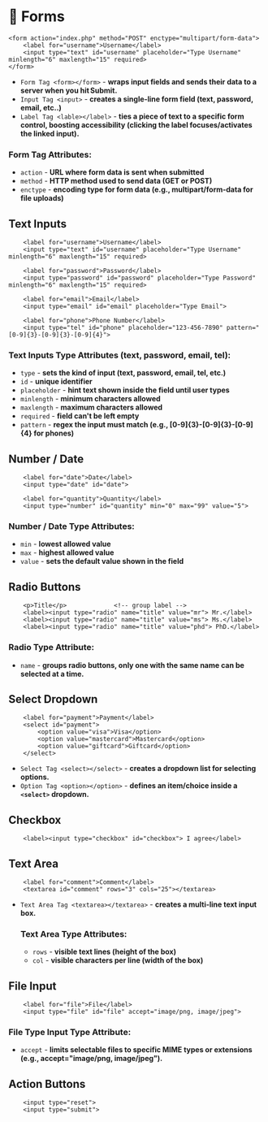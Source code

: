 # 📝 Forms

    <form action="index.php" method="POST" enctype="multipart/form-data">
        <label for="username">Username</label>
        <input type="text" id="username" placeholder="Type Username" minlength="6" maxlength="15" required>
    </form>

- `Form Tag <form></form>` - **wraps input fields and sends their data to a server when you hit Submit.**
- `Input Tag <input>` - **creates a single‑line form field (text, password, email, etc..)**
- `Label Tag <lable></label>` - **ties a piece of text to a specific form control, boosting accessibility (clicking the label focuses/activates the linked input).**
        
### Form Tag Attributes:
- `action` - **URL where form data is sent when submitted**
- `method` - **HTTP method used to send data (GET or POST)**
- `enctype` - **encoding type for form data (e.g., multipart/form-data for file uploads)**
  
## Text Inputs
        <label for="username">Username</label>
        <input type="text" id="username" placeholder="Type Username" minlength="6" maxlength="15" required>

        <label for="password">Password</label>
        <input type="password" id="password" placeholder="Type Password" minlength="6" maxlength="15" required>
  
        <label for="email">Email</label>
        <input type="email" id="email" placeholder="Type Email">

        <label for="phone">Phone Number</label>
        <input type="tel" id="phone" placeholder="123-456-7890" pattern="[0-9]{3}-[0-9]{3}-[0-9]{4}">
        
  ### Text Inputs Type Attributes (text, password, email, tel):
  - `type` - **sets the kind of input (text, password, email, tel, etc.)**
  - `id` - **unique identifier**
  - `placeholder` - **hint text shown inside the field until user types**
  - `minlength` - **minimum characters allowed**
  - `maxlength` - **maximum characters allowed**
  - `required` - **field can't be left empty**
  - `pattern` - **regex the input must match (e.g., [0-9]{3}-[0-9]{3}-[0-9]{4} for phones)**

## Number / Date
        <label for="date">Date</label>
        <input type="date" id="date">

        <label for="quantity">Quantity</label>
        <input type="number" id="quantity" min="0" max="99" value="5">
  
  ### Number / Date Type Attributes:
  - `min` - **lowest allowed value**
  - `max` - **highest allowed value**
  - `value` - **sets the default value shown in the field**

## Radio Buttons
        <p>Title</p>             <!-- group label -->
        <label><input type="radio" name="title" value="mr"> Mr.</label>
        <label><input type="radio" name="title" value="ms"> Ms.</label>
        <label><input type="radio" name="title" value="phd"> PhD.</label>
        
  ### Radio Type Attribute:
  - `name` - **groups radio buttons, only one with the same name can be selected at a time.**
  
## Select Dropdown 
        <label for="payment">Payment</label>
        <select id="payment">
            <option value="visa">Visa</option>
            <option value="mastercard">Mastercard</option>
            <option value="giftcard">Giftcard</option>
        </select>
        
- `Select Tag <select></select>` - **creates a dropdown list for selecting options.**
- `Option Tag <option></option>` - **defines an item/choice inside a `<select>` dropdown.**
  
## Checkbox
        <label><input type="checkbox" id="checkbox"> I agree</label>

## Text Area
        <label for="comment">Comment</label>
        <textarea id="comment" rows="3" cols="25"></textarea>
        
- `Text Area Tag <textarea></textarea>` - **creates a multi-line text input box.**

  ### Text Area Type Attributes:
  - `rows` - **visible text lines (height of the box)**
  - `col` - **visible characters per line (width of the box)**

## File Input 
        <label for="file">File</label>
        <input type="file" id="file" accept="image/png, image/jpeg">

  ### File Type Input Type Attribute:
  - `accept` -  **limits selectable files to specific MIME types or extensions (e.g., accept="image/png, image/jpeg").**

## Action Buttons
        <input type="reset">
        <input type="submit">
